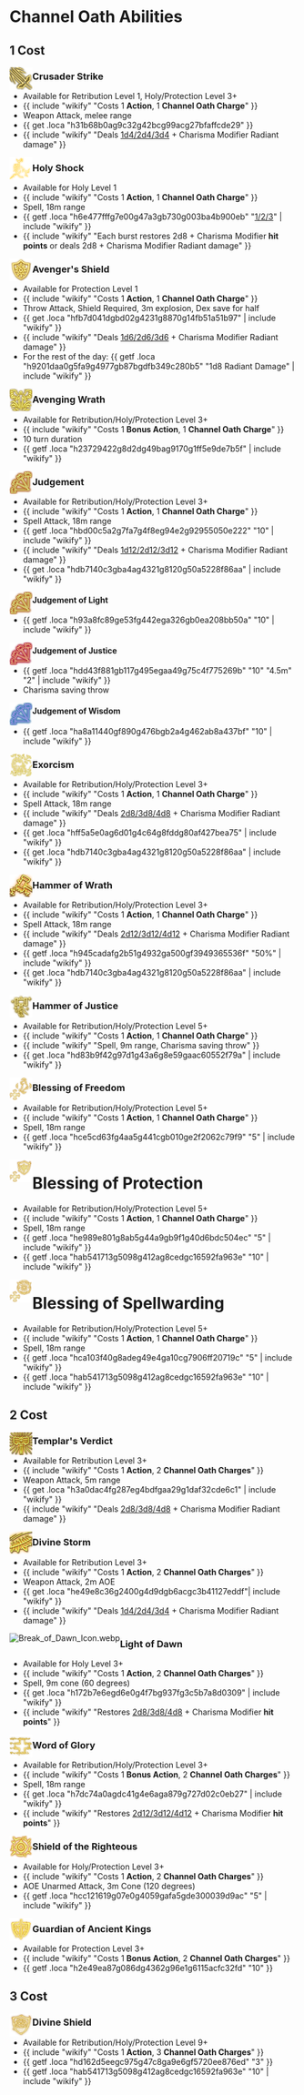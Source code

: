 # Channel Oath Abilities

## 1 Cost


<img src="images/ControllerIcons/skills_png/Action_Paladin_Crusader_Strike.png" height="40" align="left" alt="Action_Paladin_Crusader_Strike.png" />

### Crusader Strike
- Available for Retribution Level 1, Holy/Protection Level 3+
- {{ include "wikify" "Costs 1 **Action**, 1 **Channel Oath Charge**" }}
- Weapon Attack, melee range
- {{ get .loca "h31b68b0ag9c32g42bcg99acg27bfaffcde29" }}
- {{ include "wikify" "Deals [1d4/2d4/3d4](# 'Improving at level 5 and 10') + Charisma Modifier Radiant damage" }}


<img src="images/ControllerIcons/skills_png/Action_Paladin_HolyShock.png" height="40" align="left" alt="Action_Paladin_HolyShock.png" />

### Holy Shock
- Available for Holy Level 1
- {{ include "wikify" "Costs 1 **Action**, 1 **Channel Oath Charge**" }}
- Spell, 18m range
- {{ getf .loca "h6e477fffg7e00g47a3gb730g003ba4b900eb" "[1/2/3](# 'Improving at level 5 and 10')" | include "wikify" }}
- {{ include "wikify" "Each burst restores 2d8 + Charisma Modifier **hit points** or deals 2d8 + Charisma Modifier Radiant damage" }}


<img src="images/ControllerIcons/skills_png/Action_Paladin_AvengersShield.png" height="40" align="left" alt="Action_Paladin_AvengersShield.png" />

### Avenger's Shield
- Available for Protection Level 1
- {{ include "wikify" "Costs 1 **Action**, 1 **Channel Oath Charge**" }}
- Throw Attack, Shield Required, 3m explosion, Dex save for half
- {{ get .loca "hfb7d041dgbd02g4231g8870g14fb51a51b97" | include "wikify" }}
- {{ include "wikify" "Deals [1d6/2d6/3d6](# 'Improving at level 5 and 10') + Charisma Modifier Radiant damage" }}
- For the rest of the day: {{ getf .loca "h9201daa0g5fa9g4977gb87bgdfb349c280b5" "1d8 Radiant Damage" | include "wikify" }}


<img src="images/ControllerIcons/skills_png/Action_Paladin_AvengingWrath.png" height="40" align="left" alt="Action_Paladin_AvengingWrath.png" />

### Avenging Wrath
- Available for Retribution/Holy/Protection Level 3+
- {{ include "wikify" "Costs 1 **Bonus Action**, 1 **Channel Oath Charge**" }}
- 10 turn duration
- {{ getf .loca "h23729422g8d2dg49bag9170g1ff5e9de7b5f" | include "wikify" }}


<img src="images/ControllerIcons/skills_png/Action_Paladin_Judgement_Light.png" height="40" align="left" alt="Action_Paladin_Judgement_Light.png" />

### Judgement
- Available for Retribution/Holy/Protection Level 3+
- {{ include "wikify" "Costs 1 **Action**, 1 **Channel Oath Charge**" }}
- Spell Attack, 18m range
- {{ getf .loca "hbd00c5a2g7fa7g4f8eg94e2g92955050e222" "10" | include "wikify" }}
- {{ include "wikify" "Deals [1d12/2d12/3d12](# 'Improving at level 5 and 10') + Charisma Modifier Radiant damage" }}
- {{ get .loca "hdb7140c3gba4ag4321g8120g50a5228f86aa" | include "wikify" }}

<img src="images/ControllerIcons/skills_png/Action_Paladin_Judgement_Light.png" height="40" align="left" alt="Action_Paladin_Judgement_Light.png" />

#### Judgement of Light

- {{ getf .loca "h93a8fc89ge53fg442ega326gb0ea208bb50a" "10" | include "wikify" }}


<img src="images/ControllerIcons/skills_png/Action_Paladin_Judgement_Justice.png" height="40" align="left" alt="Action_Paladin_Judgement_Justice.png" />

#### Judgement of Justice

- {{ getf .loca "hdd43f881gb117g495egaa49g75c4f775269b" "10" "4.5m" "2" | include "wikify" }}
- Charisma saving throw

<img src="images/ControllerIcons/skills_png/Action_Paladin_Judgement_Wisdom.png" height="40" align="left" alt="Action_Paladin_Judgement_Wisdom.png" />

#### Judgement of Wisdom
- {{ getf .loca "ha8a11440gf890g476bgb2a4g462ab8a437bf" "10"  | include "wikify" }}


<img src="images/ControllerIcons/skills_png/Action_Paladin_Exorcism.png" height="40" align="left" alt="" />

### Exorcism
- Available for Retribution/Holy/Protection Level 3+
- {{ include "wikify" "Costs 1 **Action**, 1 **Channel Oath Charge**" }}
- Spell Attack, 18m range
- {{ include "wikify" "Deals [2d8/3d8/4d8](# 'Improving at level 5 and 10') + Charisma Modifier Radiant damage" }}
- {{ get .loca "hff5a5e0ag6d01g4c64g8fddg80af427bea75" | include "wikify" }}
- {{ get .loca "hdb7140c3gba4ag4321g8120g50a5228f86aa" | include "wikify" }}



<img src="images/ControllerIcons/skills_png/Action_Paladin_HammerOfWrath.png" height="40" align="left" alt="Action_Paladin_HammerOfWrath.png" />

### Hammer of Wrath
- Available for Retribution/Holy/Protection Level 3+
- {{ include "wikify" "Costs 1 **Action**, 1 **Channel Oath Charge**" }}
- Spell Attack, 18m range
- {{ include "wikify" "Deals [2d12/3d12/4d12](# 'Improving at level 5 and 10') + Charisma Modifier Radiant damage" }}
- {{ getf .loca "h945cadafg2b51g4932ga500gf3949365536f" "50%" | include "wikify" }}
- {{ get .loca "hdb7140c3gba4ag4321g8120g50a5228f86aa" | include "wikify" }}


<img src="images/ControllerIcons/skills_png/Action_Paladin_HammerOfJustice.png" height="40" align="left" alt="Action_Paladin_HammerOfJustice.png" />

### Hammer of Justice
- Available for Retribution/Holy/Protection Level 5+
- {{ include "wikify" "Costs 1 **Action**, 1 **Channel Oath Charge**" }}
- {{ include "wikify" "Spell, 9m range, Charisma saving throw" }}
- {{ get .loca "hd83b9f42g97d1g43a6g8e59gaac60552f79a" | include "wikify" }}


<img src="images/ControllerIcons/skills_png/Action_Paladin_BlessingOfFreedom.png" height="40" align="left" alt="Action_Paladin_BlessingOfFreedom.png" />

### Blessing of Freedom
- Available for Retribution/Holy/Protection Level 5+
- {{ include "wikify" "Costs 1 **Action**, 1 **Channel Oath Charge**" }}
- Spell, 18m range
- {{ getf .loca "hce5cd63fg4aa5g441cgb010ge2f2062c79f9" "5" | include "wikify" }}


<img src="images/ControllerIcons/skills_png/Action_Paladin_BlessingOfProtection.png" height="40" align="left" alt="Action_Paladin_BlessingOfProtection.png" />

# Blessing of Protection
- Available for Retribution/Holy/Protection Level 5+
- {{ include "wikify" "Costs 1 **Action**, 1 **Channel Oath Charge**" }}
- Spell, 18m range
- {{ getf .loca "he989e801g8ab5g44a9gb9f1g40d6bdc504ec" "5" | include "wikify" }}
- {{ getf .loca "hab541713g5098g412ag8cedgc16592fa963e" "10" | include "wikify" }}


<img src="images/ControllerIcons/skills_png/Action_Paladin_BlessingOfSpellwarding.png" height="40" align="left" alt="Action_Paladin_BlessingOfSpellwarding.png" />

# Blessing of Spellwarding
- Available for Retribution/Holy/Protection Level 5+
- {{ include "wikify" "Costs 1 **Action**, 1 **Channel Oath Charge**" }}
- Spell, 18m range
- {{ getf .loca "hca103f40g8adeg49e4ga10cg7906ff20719c" "5" | include "wikify" }}
- {{ getf .loca "hab541713g5098g412ag8cedgc16592fa963e" "10" | include "wikify" }}


## 2 Cost


<img src="images/ControllerIcons/skills_png/Action_Paladin_TemplarsVerdict.png" height="40" align="left" alt="Action_Paladin_TemplarsVerdict.png" />

### Templar's Verdict
- Available for Retribution Level 3+
- {{ include "wikify" "Costs 1 **Action**, 2 **Channel Oath Charges**" }}
- Weapon Attack, 5m range
- {{ get .loca "h3a0dac4fg287eg4bdfgaa29g1daf32cde6c1" | include "wikify" }}
- {{ include "wikify" "Deals [2d8/3d8/4d8](# 'Improving at level 5 and 10') + Charisma Modifier Radiant damage" }}


<img src="images/ControllerIcons/skills_png/Action_Paladin_DivineStorm.png" height="40" align="left" alt="Action_Paladin_DivineStorm.png" />

### Divine Storm
- Available for Retribution Level 3+
- {{ include "wikify" "Costs 1 **Action**, 2 **Channel Oath Charges**" }}
- Weapon Attack, 2m AOE
- {{ get .loca "he49e8c36g2400g4d9dgb6acgc3b41127eddf"| include "wikify" }}
- {{ include "wikify" "Deals [1d4/2d4/3d4](# 'Improving at level 5 and 10') + Charisma Modifier Radiant damage" }}


<img src="https://bg3.wiki/w/images/5/56/Break_of_Dawn_Icon.webp" height="40" align="left" alt="Break_of_Dawn_Icon.webp" />

### Light of Dawn
- Available for Holy Level 3+
- {{ include "wikify" "Costs 1 **Action**, 2 **Channel Oath Charges**" }}
- Spell, 9m cone (60 degrees)
- {{ get .loca "h172b7e6egd6e0g4f7bg937fg3c5b7a8d0309" | include "wikify" }}
- {{ include "wikify" "Restores [2d8/3d8/4d8](# 'Improving at level 5 and 10') + Charisma Modifier **hit points**" }}


<img src="images/ControllerIcons/skills_png/Action_Paladin_WordOfGlory.png" height="40" align="left" alt="Action_Paladin_WordOfGlory.png" />

### Word of Glory
- Available for Retribution/Holy/Protection Level 3+
- {{ include "wikify" "Costs 1 **Bonus Action**, 2 **Channel Oath Charges**" }}
- Spell, 18m range
- {{ get .loca "h7dc74a0agdc41g4e6aga879g727d02c0eb27" | include "wikify" }}
- {{ include "wikify" "Restores [2d12/3d12/4d12](# 'Improving at level 5 and 10') + Charisma Modifier **hit points**" }}


<img src="images/ControllerIcons/skills_png/Action_Paladin_ShieldOfTheRighteous.png" height="40" align="left" alt="Action_Paladin_ShieldOfTheRighteous.png" />

### Shield of the Righteous
- Available for Holy/Protection Level 3+
- {{ include "wikify" "Costs 1 **Action**, 2 **Channel Oath Charges**" }}
- AOE Unarmed Attack, 3m Cone (120 degrees)
- {{ getf .loca "hcc121619g07e0g4059gafa5gde300039d9ac" "5" | include "wikify" }}


<img src="images/ControllerIcons/skills_png/Action_Paladin_GuardianOfAncientKings.png" height="40" align="left" alt="Action_Paladin_GuardianOfAncientKings.png" />

### Guardian of Ancient Kings
- Available for Protection Level 3+
- {{ include "wikify" "Costs 1 **Bonus Action**, 2 **Channel Oath Charges**" }}
- {{ getf .loca "h2e49ea87g086dg4362g96e1g6115acfc32fd" "10" }}


## 3 Cost


<img src="images/ControllerIcons/skills_png/Action_Paladin_DivineShield.png" height="40" align="left" alt="Action_Paladin_DivineShield.png" />

### Divine Shield
- Available for Retribution/Holy/Protection Level 9+
- {{ include "wikify" "Costs 1 **Action**, 3 **Channel Oath Charges**" }}
- {{ getf .loca "hd162d5eegc975g47c8ga9e6gf5720ee876ed" "3" }}
- {{ getf .loca "hab541713g5098g412ag8cedgc16592fa963e" "10" | include "wikify" }}